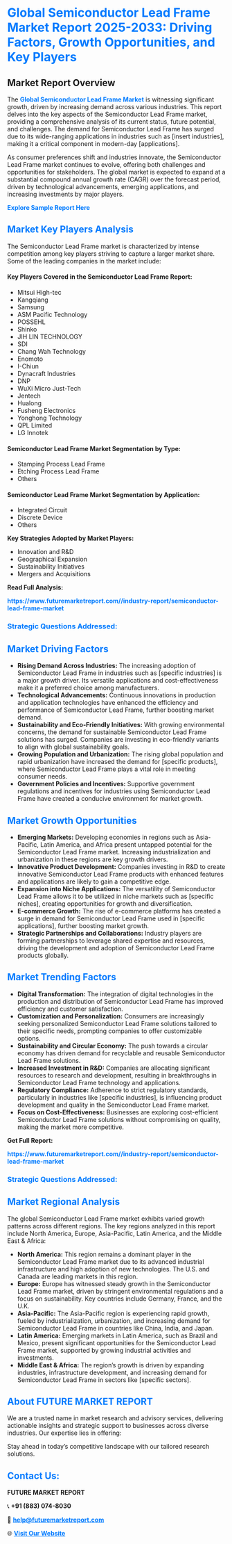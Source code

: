 <h1 style="color: #007BFF;">Global Semiconductor Lead Frame Market Report 2025-2033: Driving Factors, Growth Opportunities, and Key Players</h1>

<section id="overview">
<h2>Market Report Overview</h2>
<p>The <a href="https://www.futuremarketreport.com//industry-report/semiconductor-lead-frame-market" style="color: #007BFF; text-decoration: none;"><strong>Global Semiconductor Lead Frame Market</strong></a> is witnessing significant growth, driven by increasing demand across various industries. This report delves into the key aspects of the Semiconductor Lead Frame market, providing a comprehensive analysis of its current status, future potential, and challenges. The demand for Semiconductor Lead Frame has surged due to its wide-ranging applications in industries such as [insert industries], making it a critical component in modern-day [applications].</p>
<p>As consumer preferences shift and industries innovate, the Semiconductor Lead Frame market continues to evolve, offering both challenges and opportunities for stakeholders. The global market is expected to expand at a substantial compound annual growth rate (CAGR) over the forecast period, driven by technological advancements, emerging applications, and increasing investments by major players.</p>
</section>

<section id="overview">
<p><a href="https://www.futuremarketreport.com//request-sample/reportId=81244" style="color: #007BFF; text-decoration: none;"><strong>Explore Sample Report Here</strong></a></p>
</section>

<section id="key-players">
<h2 style="color: #007BFF;">Market Key Players Analysis</h2>
<p>The Semiconductor Lead Frame market is characterized by intense competition among key players striving to capture a larger market share. Some of the leading companies in the market include:</p>
<h4>Key Players Covered in the Semiconductor Lead Frame Report:</h4>
<ul><li>Mitsui High-tec</li><li>Kangqiang</li><li>Samsung</li><li>ASM Pacific Technology</li><li>POSSEHL</li><li>Shinko</li><li>JIH LIN TECHNOLOGY</li><li>SDI</li><li>Chang Wah Technology</li><li>Enomoto</li><li>I-Chiun</li><li>Dynacraft Industries</li><li>DNP</li><li>WuXi Micro Just-Tech</li><li>Jentech</li><li>Hualong</li><li>Fusheng Electronics</li><li>Yonghong Technology</li><li>QPL Limited</li><li>LG Innotek</li></ul>
<h4>Semiconductor Lead Frame Market Segmentation by Type:</h4>
<ul><li>Stamping Process Lead Frame</li><li>Etching Process Lead Frame</li><li>Others</li></ul>

<h4>Semiconductor Lead Frame Market Segmentation by Application:</h4>
<ul><li>Integrated Circuit</li><li>Discrete Device</li><li>Others</li></ul>
<p><strong>Key Strategies Adopted by Market Players:</strong></p>
<ul>
<li>Innovation and R&D</li>
<li>Geographical Expansion</li>
<li>Sustainability Initiatives</li>
<li>Mergers and Acquisitions</li>
</ul>
</section>

<section>
<p><strong>Read Full Analysis: </strong></p><a href="https://www.futuremarketreport.com//industry-report/semiconductor-lead-frame-market" style="color: #007BFF; text-decoration: none;"><strong>https://www.futuremarketreport.com//industry-report/semiconductor-lead-frame-market</strong></a>
<h3 style="color: #007BFF;">Strategic Questions Addressed:</h3>
</section>

<section id="driving-factors">
<h2 style="color: #007BFF;">Market Driving Factors</h2>
<ul>
<li><strong>Rising Demand Across Industries:</strong> The increasing adoption of Semiconductor Lead Frame in industries such as [specific industries] is a major growth driver. Its versatile applications and cost-effectiveness make it a preferred choice among manufacturers.</li>
<li><strong>Technological Advancements:</strong> Continuous innovations in production and application technologies have enhanced the efficiency and performance of Semiconductor Lead Frame, further boosting market demand.</li>
<li><strong>Sustainability and Eco-Friendly Initiatives:</strong> With growing environmental concerns, the demand for sustainable Semiconductor Lead Frame solutions has surged. Companies are investing in eco-friendly variants to align with global sustainability goals.</li>
<li><strong>Growing Population and Urbanization:</strong> The rising global population and rapid urbanization have increased the demand for [specific products], where Semiconductor Lead Frame plays a vital role in meeting consumer needs.</li>
<li><strong>Government Policies and Incentives:</strong> Supportive government regulations and incentives for industries using Semiconductor Lead Frame have created a conducive environment for market growth.</li>
</ul>
</section>

<section id="growth-opportunities">
<h2 style="color: #007BFF;">Market Growth Opportunities</h2>
<ul>
<li><strong>Emerging Markets:</strong> Developing economies in regions such as Asia-Pacific, Latin America, and Africa present untapped potential for the Semiconductor Lead Frame market. Increasing industrialization and urbanization in these regions are key growth drivers.</li>
<li><strong>Innovative Product Development:</strong> Companies investing in R&D to create innovative Semiconductor Lead Frame products with enhanced features and applications are likely to gain a competitive edge.</li>
<li><strong>Expansion into Niche Applications:</strong> The versatility of Semiconductor Lead Frame allows it to be utilized in niche markets such as [specific niches], creating opportunities for growth and diversification.</li>
<li><strong>E-commerce Growth:</strong> The rise of e-commerce platforms has created a surge in demand for Semiconductor Lead Frame used in [specific applications], further boosting market growth.</li>
<li><strong>Strategic Partnerships and Collaborations:</strong> Industry players are forming partnerships to leverage shared expertise and resources, driving the development and adoption of Semiconductor Lead Frame products globally.</li>
</ul>
</section>

<section id="trending-factors">
<h2 style="color: #007BFF;">Market Trending Factors</h2>
<ul>
<li><strong>Digital Transformation:</strong> The integration of digital technologies in the production and distribution of Semiconductor Lead Frame has improved efficiency and customer satisfaction.</li>
<li><strong>Customization and Personalization:</strong> Consumers are increasingly seeking personalized Semiconductor Lead Frame solutions tailored to their specific needs, prompting companies to offer customizable options.</li>
<li><strong>Sustainability and Circular Economy:</strong> The push towards a circular economy has driven demand for recyclable and reusable Semiconductor Lead Frame solutions.</li>
<li><strong>Increased Investment in R&D:</strong> Companies are allocating significant resources to research and development, resulting in breakthroughs in Semiconductor Lead Frame technology and applications.</li>
<li><strong>Regulatory Compliance:</strong> Adherence to strict regulatory standards, particularly in industries like [specific industries], is influencing product development and quality in the Semiconductor Lead Frame market.</li>
<li><strong>Focus on Cost-Effectiveness:</strong> Businesses are exploring cost-efficient Semiconductor Lead Frame solutions without compromising on quality, making the market more competitive.</li>
</ul>
</section>

<section>
<p><strong>Get Full Report: </strong></p><a href="https://www.futuremarketreport.com//industry-report/semiconductor-lead-frame-market" style="color: #007BFF; text-decoration: none;"><strong>https://www.futuremarketreport.com//industry-report/semiconductor-lead-frame-market</strong></a>
<h3 style="color: #007BFF;">Strategic Questions Addressed:</h3>
</section>


<section id="regional-analysis">
<h2 style="color: #007BFF;">Market Regional Analysis</h2>
<p>The global Semiconductor Lead Frame market exhibits varied growth patterns across different regions. The key regions analyzed in this report include North America, Europe, Asia-Pacific, Latin America, and the Middle East & Africa:</p>
<ul>
<li><strong>North America:</strong> This region remains a dominant player in the Semiconductor Lead Frame market due to its advanced industrial infrastructure and high adoption of new technologies. The U.S. and Canada are leading markets in this region.</li>
<li><strong>Europe:</strong> Europe has witnessed steady growth in the Semiconductor Lead Frame market, driven by stringent environmental regulations and a focus on sustainability. Key countries include Germany, France, and the U.K.</li>
<li><strong>Asia-Pacific:</strong> The Asia-Pacific region is experiencing rapid growth, fueled by industrialization, urbanization, and increasing demand for Semiconductor Lead Frame in countries like China, India, and Japan.</li>
<li><strong>Latin America:</strong> Emerging markets in Latin America, such as Brazil and Mexico, present significant opportunities for the Semiconductor Lead Frame market, supported by growing industrial activities and investments.</li>
<li><strong>Middle East & Africa:</strong> The region’s growth is driven by expanding industries, infrastructure development, and increasing demand for Semiconductor Lead Frame in sectors like [specific sectors].</li>
</ul>
</section>

<footer>
<h2 style="color: #007BFF;">About FUTURE MARKET REPORT</h2>
<p>We are a trusted name in market research and advisory services, delivering actionable insights and strategic support to businesses across diverse industries. Our expertise lies in offering:</p>

<p>Stay ahead in today’s competitive landscape with our tailored research solutions.</p>

<h2 style="color: #007BFF;">Contact Us:</h2>
<p><strong>FUTURE MARKET REPORT</strong></p>
<p>📞 <strong>+91 (883) 074-8030</strong></p>
<p>📧 <strong><a href="mailto:help@futuremarketreport.com" style="color: #007BFF;">help@futuremarketreport.com</a></strong></p>
<p>🌐 <strong><a href="https://www.futuremarketreport.com/" style="color: #007BFF;">Visit Our Website</a></strong></p>
</footer>